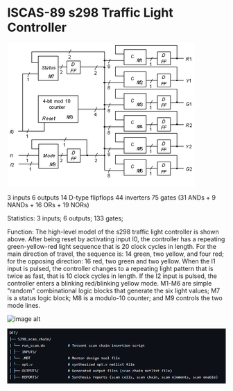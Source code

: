 # ISCAS-89 s298 Traffic Light Controller

![image alt](https://github.com/mallikarjunn01/DFT/blob/main/Traffic_Light_Controller/s298.gif?raw=true)

3 inputs
6 outputs
14 D-type flipflops
44 inverters
75 gates (31 ANDs + 9 NANDs + 16 ORs + 19 NORs)

Statistics: 3 inputs; 6 outputs; 133 gates;

Function: The high-level model of the s298 traffic light controller is shown above. After being reset by activating input I0, the controller has a repeating green-yellow-red light sequence that is 20 clock cycles in length. For the main direction of travel, the sequence is: 14 green, two yellow, and four red; for the opposing direction: 16 red, two green and two yellow. When the I1 input is pulsed, the controller changes to a repeating light pattern that is twice as fast, that is 10 clock cycles in length. If the I2 input is pulsed, the controller enters a blinking red/blinking yellow mode. M1-M6 are simple "random" combinational logic blocks that generate the six light values; M7 is a status logic block; M8 is a modulo-10 counter; and M9 controls the two mode lines.

![image alt](https://github.com/mallikarjunn01/DFT/blob/main/Traffic_Light_Controller/sythesis_path.png)

![image alt](https://github.com/mallikarjunn01/DFT/blob/main/Traffic_Light_Controller/scan_chain_path.png)







